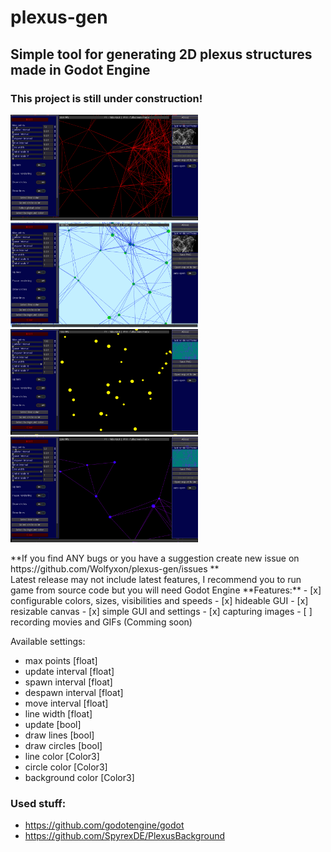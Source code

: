 # plexus-gen
## Simple tool for generating 2D plexus structures made in Godot Engine
### This project is still under construction!

<p float="left">
<img src="https://raw.githubusercontent.com/Wolfyxon/plexus-gen/main/github/img/screenshot1.png" width="300px"> <img src="https://raw.githubusercontent.com/Wolfyxon/plexus-gen/main/github/img/screenshot2.png" width="300px"> <img src="https://raw.githubusercontent.com/Wolfyxon/plexus-gen/main/github/img/screenshot3.png" width="300px"> <img src="https://raw.githubusercontent.com/Wolfyxon/plexus-gen/main/github/img/screenshot4.png" width="300px">
</p>
**If you find ANY bugs or you have a suggestion create new issue on https://github.com/Wolfyxon/plexus-gen/issues **<br>
Latest release may not include latest features, I recommend you to run game from source code but you will need Godot Engine
**Features:**
- [x] configurable colors, sizes, visibilities and speeds
- [x] hideable GUI
- [x] resizable canvas 
- [x] simple GUI and settings
- [x] capturing images 
- [ ] recording movies and GIFs (Comming soon)

Available settings:
- max points [float]
- update interval [float]
- spawn interval [float]
- despawn interval [float]
- move interval [float]
- line width [float]
- update [bool]
- draw lines [bool]
- draw circles [bool]
- line color [Color3]
- circle color [Color3]
- background color [Color3]

### Used stuff:
- https://github.com/godotengine/godot
- https://github.com/SpyrexDE/PlexusBackground

